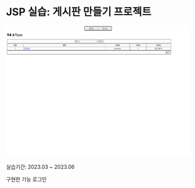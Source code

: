 # JSP 실습: 게시판 만들기 프로젝트

<img src = "img/게시판.png" width="640" height="360">

실습기간: 2023.03 ~ 2023.06

구현한 기능
로그인



